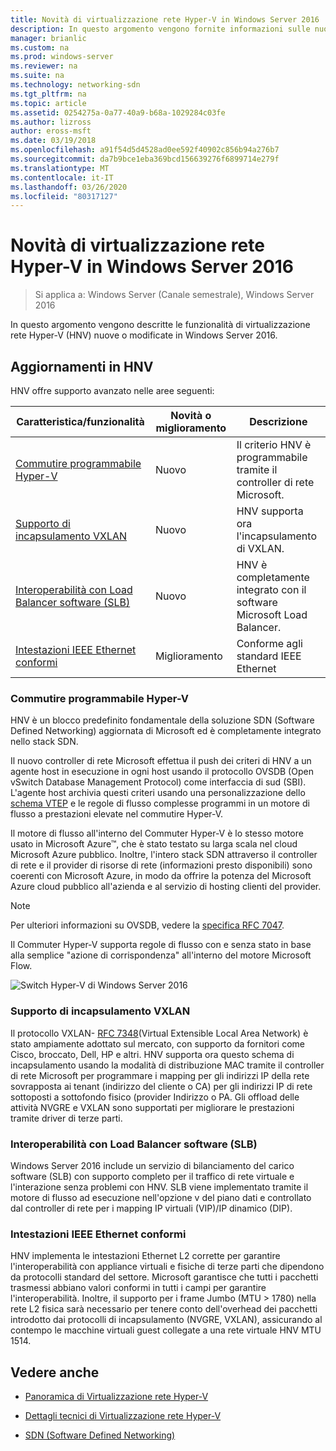 ```yaml
---
title: Novità di virtualizzazione rete Hyper-V in Windows Server 2016
description: In questo argomento vengono fornite informazioni sulle nuove funzionalità di virtualizzazione rete Hyper-V in Windows Server 2016
manager: brianlic
ms.custom: na
ms.prod: windows-server
ms.reviewer: na
ms.suite: na
ms.technology: networking-sdn
ms.tgt_pltfrm: na
ms.topic: article
ms.assetid: 0254275a-0a77-40a9-b68a-1029284c03fe
ms.author: lizross
author: eross-msft
ms.date: 03/19/2018
ms.openlocfilehash: a91f54d5d4528ad0ee592f40902c856b94a276b7
ms.sourcegitcommit: da7b9bce1eba369bcd156639276f6899714e279f
ms.translationtype: MT
ms.contentlocale: it-IT
ms.lasthandoff: 03/26/2020
ms.locfileid: "80317127"
---
```

# <a name="whats-new-in-hyper-v-network-virtualization-in-windows-server-2016"></a>Novità di virtualizzazione rete Hyper-V in Windows Server 2016

>Si applica a: Windows Server (Canale semestrale), Windows Server 2016

In questo argomento vengono descritte le funzionalità di virtualizzazione rete Hyper-V (HNV) nuove o modificate in Windows Server 2016.  
  
## <a name="updates-in-hnv"></a><a name="BKMK_IPAM2012R2"></a>Aggiornamenti in HNV  
HNV offre supporto avanzato nelle aree seguenti:  
  
|Caratteristica/funzionalità|Novità o miglioramento|Descrizione|  
|--------------------------|-------------------|---------------|  
|[Commutire programmabile Hyper-V](../../../sdn/technologies/hyper-v-network-virtualization/../../../sdn/technologies/hyper-v-network-virtualization/../../../sdn/technologies/hyper-v-network-virtualization/../../../sdn/technologies/hyper-v-network-virtualization/whats-new-hyperv-network-virtualization-windows-server.md#SDN)|Nuovo|Il criterio HNV è programmabile tramite il controller di rete Microsoft.|  
|[Supporto di incapsulamento VXLAN](../../../sdn/technologies/hyper-v-network-virtualization/../../../sdn/technologies/hyper-v-network-virtualization/../../../sdn/technologies/hyper-v-network-virtualization/../../../sdn/technologies/hyper-v-network-virtualization/whats-new-hyperv-network-virtualization-windows-server.md#VXLAN)|Nuovo|HNV supporta ora l'incapsulamento di VXLAN.|  
|[Interoperabilità con Load Balancer software (SLB)](../../../sdn/technologies/hyper-v-network-virtualization/../../../sdn/technologies/hyper-v-network-virtualization/../../../sdn/technologies/hyper-v-network-virtualization/../../../sdn/technologies/hyper-v-network-virtualization/whats-new-hyperv-network-virtualization-windows-server.md#SLB)|Nuovo|HNV è completamente integrato con il software Microsoft Load Balancer.|  
|[Intestazioni IEEE Ethernet conformi](../../../sdn/technologies/hyper-v-network-virtualization/../../../sdn/technologies/hyper-v-network-virtualization/../../../sdn/technologies/hyper-v-network-virtualization/../../../sdn/technologies/hyper-v-network-virtualization/whats-new-hyperv-network-virtualization-windows-server.md#L2)|Miglioramento|Conforme agli standard IEEE Ethernet|  
  
### <a name="programmable-hyper-v-switch"></a><a name="SDN"></a>Commutire programmabile Hyper-V  
HNV è un blocco predefinito fondamentale della soluzione SDN (Software Defined Networking) aggiornata di Microsoft ed è completamente integrato nello stack SDN.  
  
Il nuovo controller di rete Microsoft effettua il push dei criteri di HNV a un agente host in esecuzione in ogni host usando il protocollo OVSDB (Open vSwitch Database Management Protocol) come interfaccia di sud (SBI). L'agente host archivia questi criteri usando una personalizzazione dello [schema VTEP](https://github.com/openvswitch/ovs/blob/master/vtep/vtep.ovsschema) e le regole di flusso complesse programmi in un motore di flusso a prestazioni elevate nel commutire Hyper-V.  
  
Il motore di flusso all'interno del Commuter Hyper-V è lo stesso motore usato in Microsoft Azure&trade;, che è stato testato su larga scala nel cloud Microsoft Azure pubblico. Inoltre, l'intero stack SDN attraverso il controller di rete e il provider di risorse di rete (informazioni presto disponibili) sono coerenti con Microsoft Azure, in modo da offrire la potenza del Microsoft Azure cloud pubblico all'azienda e al servizio di hosting clienti del provider.  
  
> [!NOTE]  
> Per ulteriori informazioni su OVSDB, vedere la [specifica RFC 7047](https://www.rfc-editor.org/info/rfc7047).  
  
Il Commuter Hyper-V supporta regole di flusso con e senza stato in base alla semplice "azione di corrispondenza" all'interno del motore Microsoft Flow.  
 
![Switch Hyper-V di Windows Server 2016](../../../media/what-s-new-in-hyper-v-network-virtualization-in-windows-server/HNVOverview.png)  
  
### <a name="vxlan-encapsulation-support"></a><a name="VXLAN"></a>Supporto di incapsulamento VXLAN  
Il protocollo VXLAN- [RFC 7348](https://www.rfc-editor.org/info/rfc7348)(Virtual Extensible Local Area Network) è stato ampiamente adottato sul mercato, con supporto da fornitori come Cisco, broccato, Dell, HP e altri. HNV supporta ora questo schema di incapsulamento usando la modalità di distribuzione MAC tramite il controller di rete Microsoft per programmare i mapping per gli indirizzi IP della rete sovrapposta ai tenant (indirizzo del cliente o CA) per gli indirizzi IP di rete sottoposti a sottofondo fisico (provider Indirizzo o PA. Gli offload delle attività NVGRE e VXLAN sono supportati per migliorare le prestazioni tramite driver di terze parti.  
  
### <a name="software-load-balancer-slb-interoperability"></a><a name="SLB"></a>Interoperabilità con Load Balancer software (SLB)  
Windows Server 2016 include un servizio di bilanciamento del carico software (SLB) con supporto completo per il traffico di rete virtuale e l'interazione senza problemi con HNV. SLB viene implementato tramite il motore di flusso ad esecuzione nell'opzione v del piano dati e controllato dal controller di rete per i mapping IP virtuali (VIP)/IP dinamico (DIP).  
  
### <a name="compliant-ieee-ethernet-headers"></a><a name="L2"></a>Intestazioni IEEE Ethernet conformi  
HNV implementa le intestazioni Ethernet L2 corrette per garantire l'interoperabilità con appliance virtuali e fisiche di terze parti che dipendono da protocolli standard del settore. Microsoft garantisce che tutti i pacchetti trasmessi abbiano valori conformi in tutti i campi per garantire l'interoperabilità. Inoltre, il supporto per i frame Jumbo (MTU > 1780) nella rete L2 fisica sarà necessario per tenere conto dell'overhead dei pacchetti introdotto dai protocolli di incapsulamento (NVGRE, VXLAN), assicurando al contempo le macchine virtuali guest collegate a una rete virtuale HNV MTU 1514.  
  
## <a name="see-also"></a>Vedere anche  
  
-   [Panoramica di Virtualizzazione rete Hyper-V](hyperv-network-virtualization-overview-windows-server.md)  
  
-   [Dettagli tecnici di Virtualizzazione rete Hyper-V](hyperv-network-virtualization-technical-details-windows-server.md)  
  
-   [SDN (Software Defined Networking)](../../Software-Defined-Networking--SDN-.md)  
  